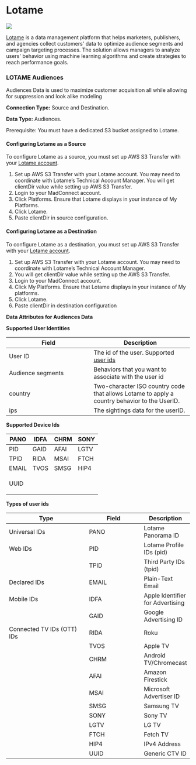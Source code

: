 # Lotame

![](https://lh7-us.googleusercontent.com/ZQ6ACjyqsVxBVYNxgauzFNKqW-wgS4CmKB7Cn75IgJhrexyq2YNvZt-77qQTJMaGtxqNaFvt2XbY-4WDotcAOrX2OJVhHpIENPk4w4WkBvAq9iBB1KMwHIl889\_IenApAuOZct1ImVQa8mmrSfXMuQ)

[Lotame](https://www.lotame.com/) is a data management platform that helps marketers, publishers, and agencies collect customers' data to optimize audience segments and campaign targeting processes. The solution allows managers to analyze users' behavior using machine learning algorithms and create strategies to reach performance goals.

### LOTAME Audiences

Audiences Data is used to maximize customer acquisition all while allowing for suppression and look alike modeling

**Connection Type:** Source and Destination.

**Data Type:** Audiences.

Prerequisite: You must have a dedicated S3 bucket assigned to Lotame.

#### Configuring Lotame as a Source

To configure Lotame as a source, you must set up AWS S3 Transfer with your [Lotame account](https://platform.lotame.com/).

1. Set up AWS S3 Transfer with your Lotame account. You may need to coordinate with Lotame’s Technical Account Manager. You will get clientDir value while setting up AWS S3 Transfer.
2. Login to your MadConnect account.
3. Click Platforms. Ensure that Lotame displays in your instance of My Platforms.
4. Click Lotame.
5. Paste clientDir in source configuration.

#### Configuring Lotame as a Destination

To configure Lotame as a destination, you must set up AWS S3 Transfer with your [Lotame account](https://platform.lotame.com/).

1. Set up AWS S3 Transfer with your Lotame account. You may need to coordinate with Lotame’s Technical Account Manager.
2. You will get clientDir value while setting up the AWS S3 Transfer.
3. Login to your MadConnect account.
4. Click My Platforms. Ensure that Lotame displays in your instance of My platforms.
5. Click Lotame.&#x20;
6. Paste clientDir in destination configuration

**Data Attributes for Audiences Data**



**Supported User Identities**

<table data-header-hidden><thead><tr><th width="216">Field</th><th>Description</th></tr></thead><tbody><tr><td>User ID</td><td>The id of the user. Supported <a href="https://dev098b.madconnect.io/e6d1adf4-c955-11ed-8cb2-f7ad6676aa63/Lotame/Lotame.html#kix.rvcy7u1zqt9">user ids</a>  </td></tr><tr><td>Audience segments</td><td>Behaviors that you want to associate with the user id</td></tr><tr><td>country</td><td>Two-character ISO country code that allows Lotame to apply a country behavior to the UserID.</td></tr><tr><td>ips</td><td>The sightings data for the userID.</td></tr></tbody></table>

**Supported Device Ids**

| PANO  | IDFA        | CHRM        | SONY        |
| ----- | ----------- | ----------- | ----------- |
| PID   | GAID        | AFAI        | LGTV        |
| TPID  | RIDA        | MSAI        | FTCH        |
| EMAIL | TVOS        | SMSG        | HIP4        |
| UUID  | <p><br></p> | <p><br></p> | <p><br></p> |

**Types of user ids**

<table data-header-hidden><thead><tr><th width="270.3333333333333">Type</th><th width="182">Field</th><th>Description</th></tr></thead><tbody><tr><td>Universal IDs</td><td>PANO</td><td>Lotame Panorama ID</td></tr><tr><td>Web IDs</td><td>PID</td><td>Lotame Profile IDs (pid)</td></tr><tr><td></td><td>TPID</td><td>Third Party IDs (tpid)</td></tr><tr><td>Declared IDs</td><td>EMAIL</td><td>Plain-Text Email</td></tr><tr><td>Mobile IDs</td><td>IDFA</td><td>Apple Identifier for Advertising</td></tr><tr><td></td><td>GAID</td><td>Google Advertising ID</td></tr><tr><td>Connected TV IDs (OTT) IDs</td><td>RIDA</td><td>Roku</td></tr><tr><td></td><td>TVOS</td><td>Apple TV</td></tr><tr><td></td><td>CHRM</td><td>Android TV/Chromecast</td></tr><tr><td></td><td>AFAI</td><td>Amazon Firestick</td></tr><tr><td></td><td>MSAI</td><td>Microsoft Advertiser ID</td></tr><tr><td></td><td>SMSG</td><td>Samsung TV</td></tr><tr><td></td><td>SONY</td><td>Sony TV</td></tr><tr><td></td><td>LGTV</td><td>LG TV</td></tr><tr><td></td><td>FTCH</td><td>Fetch TV</td></tr><tr><td></td><td>HIP4</td><td>IPv4 Address</td></tr><tr><td></td><td>UUID</td><td>Generic CTV ID</td></tr></tbody></table>

